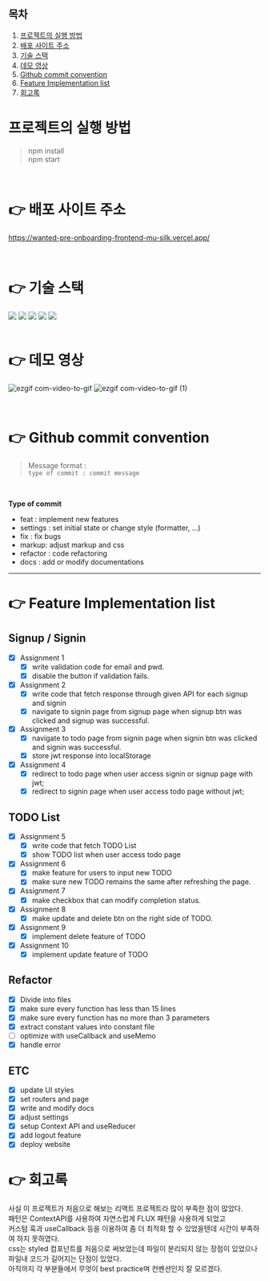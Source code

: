 ## 목차

1. [프로젝트의 실행 방법](#프로젝트의-실행-방법)
2. [배포 사이트 주소](#👉-배포-사이트-주소)
3. [기술 스택](#👉-기술-스택)
4. [데모 영상](#👉-데모-영상)
5. [Github commit convention](#👉-github-commit-convention)
6. [Feature Implementation list](#👉-feature-implementation-list)
7. [회고록](#👉-회고록)

# 프로젝트의 실행 방법

> npm install<br>npm start

<br>

# 👉 배포 사이트 주소

https://wanted-pre-onboarding-frontend-mu-silk.vercel.app/

<br>

# 👉 기술 스택

<div align=left>
  <img src="https://img.shields.io/badge/React-61DAFB?style=for-the-badge&logo=React&logoColor=white">
  <img src="https://img.shields.io/badge/ContextAPI-61DAFB?style=for-the-badge&logo=React&logoColor=white">
  <img src="https://img.shields.io/badge/reactrouter-CA4245?style=for-the-badge&logo=reactrouter&logoColor=white">
  <img src="https://img.shields.io/badge/styledcomponents-DB7093?style=for-the-badge&logo=styledcomponents&logoColor=white">
  <img src="https://img.shields.io/badge/JavaScript-F7DF1E?style=for-the-badge&logo=JavaScript&logoColor=white">
</div>

<br>

# 👉 데모 영상

![ezgif com-video-to-gif](https://user-images.githubusercontent.com/50165633/230559119-90ee54b8-2ded-41c2-8223-d5c963ee5e13.gif)
![ezgif com-video-to-gif (1)](https://user-images.githubusercontent.com/50165633/230560805-aa57cf40-9a41-4354-8f89-1f6774d5e0dc.gif)

<br>

# 👉 Github commit convention

> Message format : <br>`type of commit : commit message`

<br>

**Type of commit**

* feat : implement new features
* settings : set initial state or change style (formatter, ...)
* fix : fix bugs
* markup: adjust markup and css
* refactor : code refactoring
* docs : add or modify documentations

---

# 👉 Feature Implementation list

## Signup / Signin
- [x] Assignment 1
  - [x] write validation code for email and pwd.
  - [x] disable the button if validation fails.

- [x] Assignment 2
  - [x] write code that fetch response through given API for each signup and signin
  - [x] navigate to signin page from signup page when signup btn was clicked and signup was successful.

- [x] Assignment 3
  - [x] navigate to todo page from signin page when signin btn was clicked and signin was successful.
  - [x] store jwt response into localStorage

- [x] Assignment 4
  - [x] redirect to todo page when user access signin or signup page with jwt;
  - [x] redirect to signin page when user access todo page without jwt;

## TODO List
- [x] Assignment 5
  - [x] write code that fetch TODO List
  - [x] show TODO list when user access todo page

- [x] Assignment 6
  - [x] make feature for users to input new TODO
  - [x] make sure new TODO remains the same after refreshing the page.

- [x] Assignment 7
  - [x] make checkbox that can modify completion status.

- [x] Assignment 8
  - [x] make update and delete btn on the right side of TODO.

- [x] Assignment 9
  - [x] implement delete feature of TODO

- [x] Assignment 10
  - [x] implement update feature of TODO

## Refactor
- [x] Divide into files
- [x] make sure every function has less than 15 lines
- [x] make sure every function has no more than 3 parameters
- [x] extract constant values into constant file
- [ ] optimize with useCallback and useMemo
- [x] handle error

## ETC
- [x] update UI styles
- [x] set routers and page
- [x] write and modify docs
- [x] adjust settings
- [x] setup Context API and useReducer
- [x] add logout feature
- [x] deploy website

# 👉 회고록
사실 이 프로젝트가 처음으로 해보는 리액트 프로젝트라 많이 부족한 점이 많았다. <br>
패턴은 ContextAPI를 사용하여 자연스럽게 FLUX 패턴을 사용하게 되었고 <br>
커스텀 훅과 useCallback 등을 이용하여 좀 더 최적화 할 수 있었을텐데 시간이 부족하여 하지 못하였다. <br>
css는 styled 컴포넌트를 처음으로 써보았는데 파일이 분리되지 않는 장점이 있었으나 파일내 코드가 길어지는 단점이 있었다. <br>
아직까지 각 부분들에서 무엇이 best practice며 컨벤션인지 잘 모르겠다.
